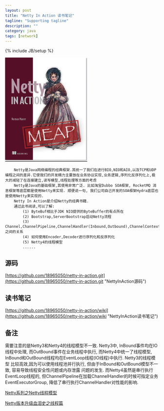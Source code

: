 ```yaml
---
layout: post
title: "Netty In Action 读书笔记"
tagline: "Supporting tagline"
description: ""
category: java
tags: [network]
---
```

{% include JB/setup %}

![Netty-In-Action](/assets/attachment/img/netty-in-action.png)

        Netty是Java网络编程的经典框架.其统一了我们在进行BIO,NIO和AIO,以及TCP和UDP编程之间的差异.它使我们的开发精力主要放在业务协议实现,业务逻辑,序列化反序列化上,极大的减轻了在连接建立,读写模型,线程处理等方面的考虑
        Netty是Java的基础框架,其使用非常广泛. 比如淘宝Dubbo SOA框架, RocketMQ 消息框架等底层都是使用Netty来实现. 顺便说一句, 我们公司自己开发的SOA框架Hydra底层也是使用Netty来实现的. 
        Netty In Action是介绍Netty的经典书籍.
        通过此书阅读,可以了解:
            (1) ByteBuf相比于JDK NIO提供的ByteBuffer的有点所在
            (2) Bootstrap,ServerBootstrap启动Netty流程
            (3) Channel,ChannelPipeline,ChannelHandler(Inbound,Outbound),ChannelContext之间的关系
            (4) 如何使用Encoder,Decoder进行序列化和反序列化
            (5) Netty4的线程模型
            ......

## 源码
[https://github.com/18965050/netty-in-action.git](https://github.com/18965050/netty-in-action.git "NettyInAction源码")


## 读书笔记
[https://github.com/18965050/netty-in-action/wiki](https://github.com/18965050/netty-in-action/wiki "NettyInAction读书笔记")

## 备注
需要注意的是Netty3和Netty4的线程模型不一致. Netty3中, InBound事件均在IO线程中处理, 而OutBound事件在业务线程中执行,
而Netty4中统一了线程模型, InBound和OutBound线程均在EventLoop线程(IO线程)中执行. Netty3的线程模型
比较高效,因为可以使用线程池并行执行, 但由于InBound和OutBound模型不一致, 容易导致线程安全性问题或内存泄露
问题的发生. 而Netty4虽然是串行执行EventLoop线程的, 但ChannelPipeline在加载ChannelHandler的时候可指定业务EventExecutorGroup,
降低了串行执行ChannelHandler对性能的影响.

[Netty系列之Netty线程模型](http://www.infoq.com/cn/articles/netty-threading-model/ "Netty系列之Netty线程模型")

[Netty版本升级血泪史之线程篇](http://www.infoq.com/cn/articles/netty-version-upgrade-history-thread-part/ "Netty版本升级血泪史之线程篇")

